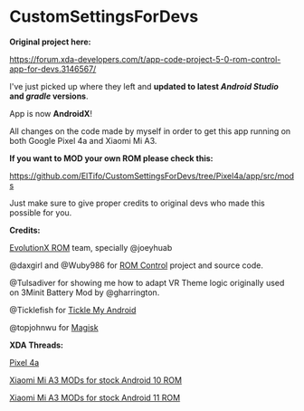 # CustomSettingsForDevs

**Original project here:**

https://forum.xda-developers.com/t/app-code-project-5-0-rom-control-app-for-devs.3146567/

I've just picked up where they left and **updated to latest _Android Studio_ and _gradle_ versions**.


App is now **AndroidX**!


All changes on the code made by myself in order to get this app running on both Google Pixel 4a and Xiaomi Mi A3.



**If you want to MOD your own ROM please check this:**

https://github.com/ElTifo/CustomSettingsForDevs/tree/Pixel4a/app/src/mods



Just make sure to give proper credits to original devs who made this possible for you.


**Credits:**

[EvolutionX ROM](https://github.com/Evolution-X) team, specially @joeyhuab

@daxgirl and @Wuby986 for [ROM Control](https://forum.xda-developers.com/t/app-code-project-5-0-rom-control-app-for-devs.3146567/) project and source code.

@Tulsadiver for showing me how to adapt VR Theme logic originally used on 3Minit Battery Mod by @gharrington.

@Ticklefish for [Tickle My Android](https://forum.xda-developers.com/t/tool-tickle-my-android-decompile-recompile-with-ease.1633333/)

@topjohnwu for [Magisk](https://forum.xda-developers.com/t/magisk-the-magic-mask-for-android.3473445/)




**XDA Threads:**


[Pixel 4a](https://forum.xda-developers.com/t/addon-features-for-pixel-4-devices-and-exclusive-features-for-pixel-4a.4215069/)


[Xiaomi Mi A3 MODs for stock Android 10 ROM](https://forum.xda-developers.com/t/mod-app-root-magisk-mia3-mods-for-stock-android-10-rom.4193461/)


[Xiaomi Mi A3 MODs for stock Android 11 ROM](https://forum.xda-developers.com/t/theme-root-magisk-android-11-pixel-theme-for-aosp-roms-and-mods-for-stock-rom.4181849/)
